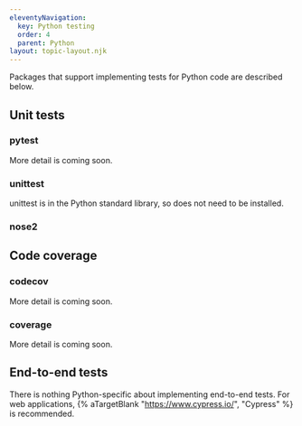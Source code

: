 ```yaml
---
eleventyNavigation:
  key: Python testing
  order: 4
  parent: Python
layout: topic-layout.njk
---
```


<!-- markdownlint-disable MD013 -->

Packages that support implementing tests for Python code
are described below.

## Unit tests

### pytest

More detail is coming soon.

### unittest

unittest is in the Python standard library, so does not need to be installed.

### nose2

## Code coverage

### codecov

More detail is coming soon.

### coverage

More detail is coming soon.

## End-to-end tests

There is nothing Python-specific about implementing end-to-end tests.
For web applications, {% aTargetBlank "https://www.cypress.io/", "Cypress" %}
is recommended.

